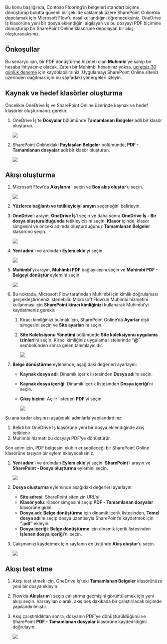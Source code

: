 Bu konu başlığında, Contoso Flooring’in belgeleri standart biçime dönüştürüp bulutta güvenli bir şekilde saklamak üzere SharePoint Online’da depolamak için Microsoft Flow’u nasıl kullandığını öğreneceksiniz. OneDrive İş klasörüne yeni bir dosya eklendiğini algılayan ve bu dosyayı PDF biçimine dönüştürüp bir SharePoint Online klasörüne depolayan bir akış oluşturacaksınız. 

## <a name="prerequisites"></a>Önkoşullar
Bu senaryo için, bir PDF dönüştürme hizmeti olan **Muhimbi**’ye sahip bir hesaba ihtiyacınız olacak. Zaten bir Muhimbi hesabınız yoksa, [ücretsiz 30 günlük deneme](http://www.muhimbi.com/Products/PDF-Converter-for-SharePoint/Products-PDF-Converter-for-SharePoint-Free-Trial.aspx) için kaydolabilirsiniz. Uygulamayı SharePoint Online siteniz üzerinden dağıtmak için bu sayfadaki yönergeleri izleyin. 

## <a name="create-the-source-and-target-folders"></a>Kaynak ve hedef klasörler oluşturma
Öncelikle OneDrive İş ve SharePoint Online üzerinde kaynak ve hedef klasörler oluşturmanız gerekir. 

1. OneDrive İş’te **Dosyalar** bölümünde **Tamamlanan Belgeler** adlı bir klasör oluşturun. 
   
    ![](./media/learning-create-pdf/onedrive-folder.png)
2. SharePoint Online’daki **Paylaşılan Belgeler** bölümünde, **PDF - Tamamlanan dosyalar** adlı bir klasör oluşturun. 
   
    ![](./media/learning-create-pdf/sharepoint-folder.png)

## <a name="create-the-flow"></a>Akışı oluşturma
1. Microsoft Flow’da **Akışlarım**’ı seçin ve **Boş akış oluştur**’u seçin. 
   
    ![](./media/learning-create-pdf/create-blank-flow.png)
2. **Yüzlerce bağlantı ve tetikleyiciyi arayın** seçeneğini belirleyin.
3. **OneDrive**’ı arayın, **OneDrive İş**’i seçin ve daha sonra **OneDrive İş - Bir dosya oluşturulduğunda** tetikleyicisini seçin. **Klasör** içinde, klasör simgesini ve önceki adımda oluşturduğunuz **Tamamlanan Belgeler** klasörünü seçin. 
   
    ![](./media/learning-create-pdf/onedrive-trigger.png)
4. **Yeni adım**'ı ve ardından **Eylem ekle**'yi seçin. 
   
    ![](./media/learning-create-pdf/new-action.png)
5. **Muhimbi**’yi arayın, **Muhimbi PDF** bağlayıcısını seçin ve **Muhimbi PDF - Belgeyi dönüştür** eylemini seçin.
   
    ![](./media/learning-create-pdf/muhimbi-action.png)
6. Bu noktada, Microsoft Flow tarafından Muhimbi için kimlik doğrulaması gerçekleştirmeniz istenebilir. Microsoft Flow’un Muhimbi hizmetini kullanması için **SharePoint kiracı kimliğinizi** kullanarak Muhimbi’yi kaydetmeniz gerekir. 
   
   1. Kiracı kimliğinizi bulmak için, SharePoint Online’da **Ayarlar** dişli simgesini seçin ve **Site ayarları**’nı seçin.
   2. **Site Koleksiyonu Yönetimi** bölümünde **Site koleksiyonu uygulama izinleri**’ni seçin. Kiracı kimliğiniz uygulama listelerinde “**@**” sembolünden sonra gelen tanımlayıcıdır. 
      
       ![](./media/learning-create-pdf/tenant-id.png)
7. **Belge dönüştürme** eyleminde, aşağıdaki değerleri ayarlayın:
   
   * **Kaynak dosya adı**: Dinamik içerik listesinden **Dosya adı**’nı seçin.
   * **Kaynak dosya içeriği**: Dinamik içerik listesinden **Dosya içeriği**’ni seçin.
   * **Çıkış biçimi**: Açılır listeden **PDF**’yi seçin.
     
     ![](./media/learning-create-pdf/muhimbi-configuration.png)

Şu ana kadar akışınızı aşağıdaki adımlarla yapılandırdınız: 

1. Belirli bir OneDrive İş klasörüne yeni bir dosya eklendiğinde akış tetiklenir 
2. Muhimbi hizmeti bu dosyayı PDF’ye dönüştürür. 

Son adım için, PDF belgesini ekibin erişebileceği bir SharePoint Online klasörüne taşıyan bir eylem ekleyeceksiniz.  

1. **Yeni adım**'ı ve ardından **Eylem ekle**'yi seçin.  **SharePoint**’i arayın ve **SharePoint - Dosya oluşturma** eylemini seçin. 
   
    ![](./media/learning-create-pdf/sharepoint-create-file.png)
2. **Dosya oluşturma** eyleminde aşağıdaki değerleri ayarlayın:
   
   * **Site adresi**: SharePoint sitenizin URL’si.  
   * **Klasör yolu**: Klasör simgesini seçip **PDF - Tamamlanan dosyalar** klasörüne gidin.
   * **Dosya adı**: **Belge dönüştürme** için dinamik içerik listesinden, **Temel dosya adı**’nı seçip dosya uzantısıyla SharePoint’e kaydetmek için “**.pdf**” ekleyin. 
   * **Dosya içeriği**: **Belge dönüştürme** için dinamik içerik listesinden **İşlenen dosya içeriği**’ni seçin.
3. Çalışmanızı kaydetmek için sayfanın en üstünde **Akış oluştur**’u seçin.
   
    ![](./media/learning-create-pdf/sharepoint-configure-file.png)

## <a name="test-the-flow"></a>Akışı test etme
1. Akışı test etmek için, OneDrive İş’teki **Tamamlanan Belgeler** klasörünüze yeni bir dosya ekleyin. 
2. Flow’da **Akışlarım**’ı seçip çalıştırma geçmişini görüntülemek için yeni akışı seçin. Varsayılan olarak, akış beş dakikada bir çalıştırılacak biçimde yapılandırılmıştır. 
3. Akış çalıştırıldıktan sonra, dosyanın PDF’ye dönüştürüldüğünü ve SharePoint **PDF - Tamamlanan dosyalar** klasörüne kaydedildiğini doğrulayın. 
   
    ![](./media/learning-create-pdf/test-the-flow.png)


